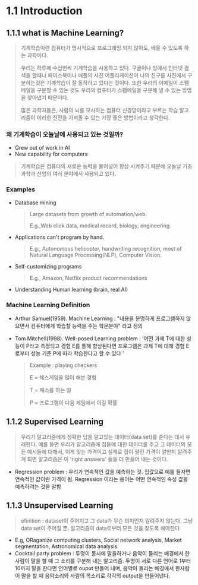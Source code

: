 # 1.1 Introduction

## 1.1.1 what is Machine Learning?

>기계학습이란 컴퓨터가 명시적으로 프로그래밍 되지 않아도, 배울 수 있도록 하는 과학이다.
>
>우리는 하루에 수십번씩 기계학습을 사옹하고 있다. 구글이나 빙에서 인터넷 검색을 할때나 페이스북이나 애플의 사진 어플리케이션이 나의 친구를 사진에서 구분하는것은 기계학습이 잘 동작하고 있다는 것이다. 또한 우리의 이메일이 스펨메일을 구분할 수 있는 것도 우리의 컴퓨터가 스팸메일을 구분해 낼 수 있는 방법을 찾아냈기 때문이다. 
>
>많은 과학자들은, 사람의 뇌를 모사하는 컴퓨터 신경망이라고 부르는 학습 알고리즘이 이러한 진전을 가져올 수 있는 가장 좋은 방법이라고 생각한다. 



### 왜 기계학습이 오늘날에 사용되고 있는 것일까?

* Grew out of work in AI
* New capability for computers

>기계학습은 컴퓨터의 새로운 능력을 불어넣어 향상 시켜주기 때문에 오늘날 기초과학과 산업의 여러 분야에서 사용되고 있다.

### Examples

* Database mining 

  > Large datasets from growth of automation/web. 
  >
  > E.g.,Web click data, medical record, biology, engineering 

* Applications can't program by hand.

  >E.g., Autonomous helicopter, handwriting recognition, most of Natural Language Processing(NLP), Computer Vision.

* Self-customizing programs

  > E.g., Amazon, Netflix product recommendations

* Understanding Human learning (brain, real AI)

### Machine Learning Definition

* Arthur Samuel(1959). Machine Learning :  "내용을 분명하게 프로그램하지 않으면서 컴퓨터에게 학습할 능력을 주는 학문분야" 라고 정의 

* Tom Mitchell(1998). Well-posed Learning problem : '어떤 과제 T에 대한 성능이 P라고 측정되고 경험 E를 통해 향상된다면 프로그램은 과제 T에 대해 경험 E로부터 성능 기준 P에 따라 학습한다고 할 수 있다 '

  > Example : playing checkers 
  >
  > E = 체스게임을 많이 해본 경험
  >
  > T = 체스를 하는 일 
  >
  > P = 프로그램이 다음 게임에서 이길 확률  

## 1.1.2 Supervised Learning

>우리가 알고리즘에게 정확한 답을 알고있는 데이터(data set)를 준다는 데서 유래한다. 예를 들면 우리가 알고리즘에 집들에 대한 데이터를 주고 그 데이터의 모든 예시들에 대해서, 이게 맞는 가격이고 실제로 집이 팔린 가격이 얼만지 알려주게 되면 알고리즘은 이 'right answers' 들을 더 만들어 내는 것이다. 

* Regression problem : 우리가 연속적인 값을 예측하는 것. 집값으로 예를 들자면 연속적인 값이란 가격이 됨. Regression 이라는 용어는 어떤 연속적인 속성 값을 예측하려는 것을 말함

## 1.1.3 Unsupervised Learning

> efinition : dataset이 주어지고 그 data가 무슨 의미인지 알려주지 않는다. 그냥 data set이 주어질 뿐. 알고리즘이 data로부터 모든 것을 찾도록 해야한다

+ E.g, ORaganize computing clusters, Social network analysis, Market segmentation, Astronomical data analysis
+ Cocktail party problem : 두명이 동시에 말을하거나 음악이 들리는 배경에서 한사람이 말을 할 때 그 소리를 구분해 내는 알고리즘. 두명이 서로 다른 언어로 1부터 10까지 말을 한다면 언어별로 ouput 만들어 내며, 음악이 들리는 배경에서 한사람이 말을 할 때 음악소리와 사람의 목소리로 각각의 output을 만들어낸다.



